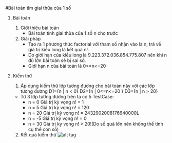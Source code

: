 #Bài toán tìm giai thừa của 1 số

1. Bài toán
	1. Giới thiệu bài toán
		- Bài toán tính giai thừa của 1 số n cho trước
	2. Giải pháp
		- Tạo ra 1 phương thức factorial với tham số nhận vào là n, trả về giá trị kiểu long là kết quả n!.
		- Do giới hạn của kiểu long là 9.223.372.036.854.775.807 nên khi n đủ lớn bài toán sẽ bị sai số.
		- Giới hạn n của bài toán là 0<=n<=20
2. Kiểm thử
	1. Áp dụng kiểm thử lớp tương đương cho bài toán này với các lớp tương đương
	D1={n | n < 0}
	D2={n | 0<=n<=20 }
	D3={n | n > 20}

	 - Từ 3 lớp tương đương trên ta có 5 TestCase:
		+ n = 0 Giá trị kỳ vọng n! = 1
		+ n = 5 Giá trị kỳ vọng n! = 120
		+ n = 20 Giá trị kỳ vọng n! = 2432902008176640000L
		+ n = -5 Giá trị kỳ vọng n! = 0
		+ n = 30 Giá trị ky vọng n! > 20!(Do số quá lớn nên không thể tính cụ thể con số)
	2. Kết quả kiểm thử
	![alt tag]()